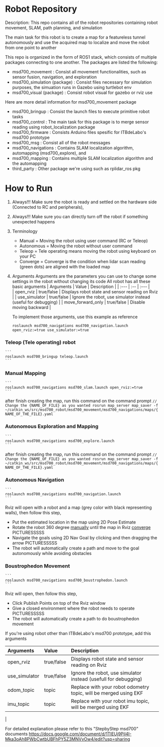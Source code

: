 # Robot Repository

Description: 
This repo contains all of the robot repositories containing robot movement, SLAM, path planning, and simulation

The main task for this robot is to create a map for a featureless tunnel autonomously and use the acquired map to localize and move the robot from one point to another

This repo is organized in the form of ROS1 stack, which consists of multiple packages connecting to one another. 
The packages are listed the following:
* msd700_movement                : Consist all movement functionalities, such as sensor fusion, navigation, and exploration
* msd700_simulation (package)    : Consist files necessary for simulation purposes, the simuation runs in Gazebo using turtlebot env
* msd700_visual (package)        : Consist robot visual for gazebo or rviz use


Here are more detail information for msd700_movement package
* msd700_bringup            : Consist the launch files to execute primitive robot tasks
* msd700_control            : The main task for this package is to merge sensor reading using robot_localization package
* msd700_firmware           : Consists Arduino files spesific for ITBdeLabo's msd700 prototype
* msd700_msg                : Consist all of the robot messages
* msd700_navigations        : Contains SLAM localization algorithm, automapping (msd700_explore), and  
* msd700_mapping            : Contains multiple SLAM localization algorithm and the automapping
* third_party               : Other package we're using such as rplidar_ros pkg



# How to Run
1. Always!!! Make sure the robot is ready and settled on the hardware side (Connected to RC and peripherals),
2. Always!!! Make sure you can directly turn off the robot if something unexpected happens
3. <a name="terminology"></a>Terminology
    * Manual         = Moving the robot using user command (RC or Teleop)
    * Autonomous     = Moving the robot without user command   
    * Teleop         = Tele operating means moving the robot using keyboard on your PC
    * Converge       = Converge is the condition when lidar scan reading (green dots) are aligned with the loaded map 
4. Arguments
    Arguments are the parameters you can use to change some settings in the robot without changing its code
    All robot has all these basic arguments
    | Arguments             | Value         | Description                                                       |
    | :---                  | :--           | :---                                                              |  
    | open_rviz             | true/false    | Displays robot state and sensor reading on Rviz                   |
    | use_simulator         | true/false    | Ignore the robot, use simulator instead (useful for debugging)    |
    | move_forward_only     | true/false    | Disable moving backward                                           |


    To implement those arguments, use this example as reference
    ```
    roslaunch msd700_navigations msd700_navigation.launch open_rviz:=true use_simulator:=true 
    ```


### Teleop (Tele operating) robot 
    ```
    roslaunch msd700_bringup teleop.launch
    ```

### Manual Mapping 
    ```
    roslaunch msd700_navigations msd700_slam.launch open_rviz:=true
    ```

after finish creating the map, run this command on the command prompt
    ```
    // Change the {NAME_OF_FILE} as you wanted
    rosrun map_server map_saver -f ~/catkin_ws/src/msd700_robot/msd700_movement/msd700_navigations/maps/{NAME_OF_THE_FILE}.yaml
    ```

### Autonomous Exploration and Mapping
    ```
    roslaunch msd700_navigations msd700_explore.launch 
    ```

 after finish creating the map, run this command on the command prompt
    ```
    // Change the {NAME_OF_FILE} as you wanted
    rosrun map_server map_saver -f ~/catkin_ws/src/msd700_robot/msd700_movement/msd700_navigations/maps/{NAME_OF_THE_FILE}.yaml
    ```

### Autonomous Navigation
    ```
    roslaunch msd700_navigations msd700_navigation.launch 
    ```
    
 Rviz will open with a robot and a map (grey color with black representing walls), then follow this step,
   * Put the estimated location in the map using 2D Pose Estimate
   * Rotate the robot 360 degree [manually](#terminology) until the map in Rviz [converge](#terminology)
     PICTURESSSSS
   * Navigate the goals using 2D Nav Goal by clicking and then dragging the arrow
     PICTURESSSSS
   * The robot will automatically create a path and move to the goal autonomously while avoiding obstacles


### Boustrophedon Movement
    ```
    roslaunch msd700_navigations msd700_boustrophedon.launch 
    ```

 Rviz will open, then follow this step,
   * Click Publish Points on top of the Rviz window
   * Give a closed environment where the robot needs to operate
      PICTURESSSSS
   * The robot will automatically create a path to do boustrophedon movement 
 

If you're using robot other than ITBdeLabo's msd700 prototype, add this arguments

| Arguments             | Value         | Description                                                       |
| :---                  | :--           | :---                                                              |  
| open_rviz             | true/false    | Displays robot state and sensor reading on Rviz                   |
| use_simulator         | true/false    | Ignore the robot, use simulator instead (usefull for debugging)   |
| odom_topic            | topic         | Replace with your robot odometry topic, will be merged using EKF  |
| imu_topic             | topic         | Replace with your robot imu topic, will be merged using EKF       | 
|



For detailed explanation please refer to this "StepbyStep msd700" documents
https://docs.google.com/document/d/1TlEUj9Pil4I-Mka3oAh8PWbCwtbUBFhPY5Z3MNVvOw4/edit?usp=sharing





